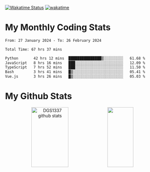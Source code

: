 [![Wakatime Status](https://github.com/noopurphalak/noopurphalak/workflows/wakatime-status-update/badge.svg)](https://github.com/noopurphalak/noopurphalak/actions/workflows/main.yml)
[![wakatime](https://wakatime.com/badge/user/80ace140-ef40-4fdd-b8ed-f3be3d2e1aea.svg)](https://wakatime.com/@80ace140-ef40-4fdd-b8ed-f3be3d2e1aea)

# My Monthly Coding Stats

<!--START_SECTION:waka-->

```txt
From: 27 January 2024 - To: 26 February 2024

Total Time: 67 hrs 37 mins

Python       42 hrs 12 mins  ███████████████▒░░░░░░░░░   61.68 %
JavaScript   8 hrs 16 mins   ███░░░░░░░░░░░░░░░░░░░░░░   12.09 %
TypeScript   7 hrs 52 mins   ███░░░░░░░░░░░░░░░░░░░░░░   11.50 %
Bash         3 hrs 41 mins   █▒░░░░░░░░░░░░░░░░░░░░░░░   05.41 %
Vue.js       3 hrs 26 mins   █▒░░░░░░░░░░░░░░░░░░░░░░░   05.03 %
```

<!--END_SECTION:waka-->

# My Github Stats
<div style="text-align: center;">
  <img width="49%" height="195px" src="https://github-readme-stats-sigma-five.vercel.app/api?username=noopurphalak&show_icons=true&count_private=true&hide_border=true&title_color=ecf2f8&icon_color=0d1117&text_color=FFFFFF&bg_color=0d1117" alt="DGS1337 github stats" />
  <img width="41%" height="195px" src="https://github-readme-stats-sigma-five.vercel.app/api/top-langs/?username=noopurphalak&layout=compact&hide_border=true&title_color=ecf2f8&text_color=FFFFFF&bg_color=0d1117" />
</div>
